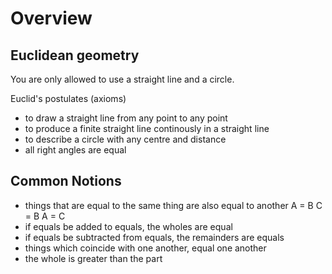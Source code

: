 # Overview

## Euclidean geometry
You are only allowed to use a straight line and a circle.  

Euclid's postulates (axioms)  
- to draw a straight line from any point to any point
- to produce a finite straight line continously in a straight line
- to describe a circle with any centre and distance
- all right angles are equal

## Common Notions
- things that are equal to the same thing are also equal to another
A = B  C = B  A = C
- if equals be added to equals, the wholes are equal
- if equals be subtracted from equals, the remainders are equals
- things which coincide with one another, equal one another
- the whole is greater than the part

